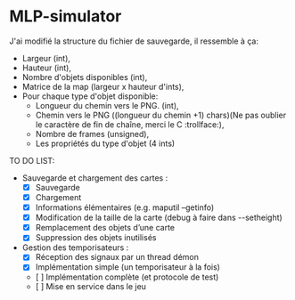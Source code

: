 # MLP-simulator

J'ai modifié la structure du fichier de sauvegarde, il ressemble à ça:
- Largeur (int),
- Hauteur (int),
- Nombre d'objets disponibles (int),
- Matrice de la map (largeur x hauteur d'ints),
- Pour chaque type d'objet disponible:
  - Longueur du chemin vers le PNG. (int),
  - Chemin vers le PNG ((longueur du chemin +1) chars)(Ne pas oublier le caractère de fin de chaîne, merci le C :trollface:),
  - Nombre de frames (unsigned),
  - Les propriétés du type d'objet (4 ints)

TO DO LIST:
- Sauvegarde et chargement des cartes :
  - [x] Sauvegarde
  - [x] Chargement
  - [x] Informations élémentaires (e.g. maputil –getinfo)
  - [x] Modification de la taille de la carte (debug à faire dans --setheight)
  - [x] Remplacement des objets d’une carte
  - [x] Suppression des objets inutilisés 
- Gestion des temporisateurs :
  - [x] Réception des signaux par un thread démon
  - [x] Implémentation simple (un temporisateur à la fois)
  - [ ] Implémentation complète (et protocole de test)
  - [ ] Mise en service dans le jeu
  
